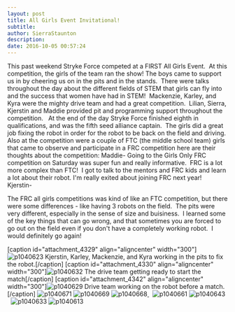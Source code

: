 ```yaml
---
layout: post
title: All Girls Event Invitational!
subtitle:
author: SierraStaunton
description:
date: 2016-10-05 00:57:24
---
```


This past weekend Stryke Force competed at a FIRST All Girls Event.  At this competition, the girls of the team ran the show! The boys came to support us in by cheering us on in the pits and in the stands.  There were talks throughout the day about the different fields of STEM that girls can fly into and the success that women have had in STEM!  Mackenzie, Karley, and Kyra were the mighty drive team and had a great competition.  Lilian, Sierra, Kjerstin and Maddie provided pit and programming support throughout the competition.   At the end of the day Stryke Force finished eighth in qualifications, and was the fifth seed alliance captain.  The girls did a great job fixing the robot in order for the robot to be back on the field and driving.  Also at the competition were a couple of FTC (the middle school team) girls that came to observe and participate in a FRC competition here are their thoughts about the competition: Maddie- Going to the Girls Only FRC competition on Saturday was super fun and really informative.  FRC is a lot more complex than FTC!  I got to talk to the mentors and FRC kids and learn a lot about their robot. I'm really exited about joining FRC next year! Kjerstin-

The FRC all girls competitions was kind of like an FTC competition, but there were some differences - like having 3 robots on the field.  The pits were very different, especially in the sense of size and buisiness.  I learned some of the key things that can go wrong, and that sometimes you are forced to go out on the field even if you don't have a completely working robot.  I would definitely go again!

[caption id="attachment_4329" align="aligncenter" width="300"]![p1040623](/wp-content/uploads/2016/10/P1040623-300x200.jpg) Kjerstin, Karley, Mackenzie, and Kyra working in the pits to fix the robot.[/caption] [caption id="attachment_4330" align="aligncenter" width="300"]![p1040632](http://strykeforce.org/wp-content/uploads/2016/10/P1040632-300x200.jpg) The drive team getting ready to start the match[/caption] [caption id="attachment_4342" align="aligncenter" width="300"]![p1040629](http://strykeforce.org/wp-content/uploads/2016/10/P1040629-300x200.jpg) Drive team working on the robot before a match.[/caption] ![p1040671](http://strykeforce.org/wp-content/uploads/2016/10/P1040671-300x200.jpg) ![p1040669](http://strykeforce.org/wp-content/uploads/2016/10/P1040669-300x200.jpg) ![p1040668](http://strykeforce.org/wp-content/uploads/2016/10/P1040668-300x200.jpg)[ ](http://strykeforce.org/wp-content/uploads/2016/10/P1040668.jpg)  ![p1040661](http://strykeforce.org/wp-content/uploads/2016/10/P1040661-300x200.jpg) ![p1040643](http://strykeforce.org/wp-content/uploads/2016/10/P1040643-300x200.jpg)   ![p1040633](http://strykeforce.org/wp-content/uploads/2016/10/P1040633-300x200.jpg) ![p1040613](http://strykeforce.org/wp-content/uploads/2016/10/P1040613-300x200.jpg)
